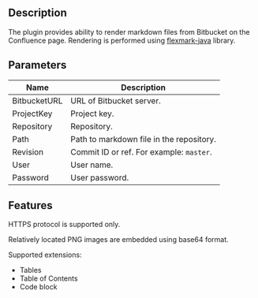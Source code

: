 ## Description

The plugin provides ability to render markdown files from Bitbucket on the Confluence page. Rendering is performed using [flexmark-java](https://github.com/vsch/flexmark-java) library.


## Parameters

| Name          | Description                              |
|---------------|------------------------------------------|
| BitbucketURL  | URL of Bitbucket server.                 |
| ProjectKey    | Project key.                             |
| Repository    | Repository.                              |
| Path          | Path to markdown file in the repository. |
| Revision      | Commit ID or ref. For example: `master`. |
| User          | User name.                               |
| Password      | User password.                           |


## Features

HTTPS protocol is supported only.

Relatively located PNG images are embedded using base64 format.

Supported extensions:
* Tables
* Table of Contents
* Code block
